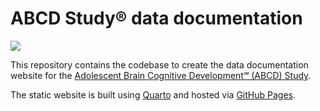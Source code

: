 # ABCD Study® data documentation
[![](https://zenodo.org/badge/DOI/10.5281/zenodo.15800725.svg)](https://doi.org/10.5281/zenodo.15800725)

This repository contains the codebase to create the data documentation website for the [Adolescent Brain Cognitive Development℠ (ABCD) Study](https://abcdstudy.org).

The static website is built using [Quarto](https://quarto.org/) and hosted via [GitHub Pages](https://pages.github.com/).
